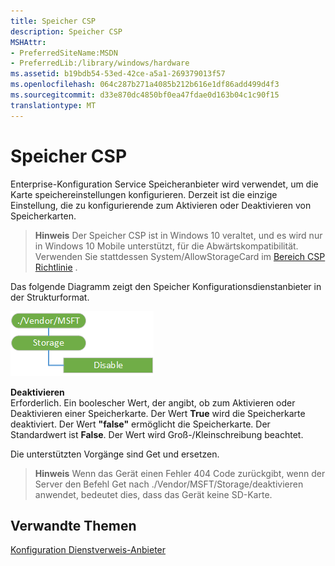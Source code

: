 ```yaml
---
title: Speicher CSP
description: Speicher CSP
MSHAttr:
- PreferredSiteName:MSDN
- PreferredLib:/library/windows/hardware
ms.assetid: b19bdb54-53ed-42ce-a5a1-269379013f57
ms.openlocfilehash: 064c287b271a4085b212b616e1df86add499d4f3
ms.sourcegitcommit: d33e870dc4850bf0ea47fdae0d163b04c1c90f15
translationtype: MT
---
```

# <a name="storage-csp"></a>Speicher CSP


Enterprise-Konfiguration Service Speicheranbieter wird verwendet, um die Karte speichereinstellungen konfigurieren. Derzeit ist die einzige Einstellung, die zu konfigurierende zum Aktivieren oder Deaktivieren von Speicherkarten.

> **Hinweis**  Der Speicher CSP ist in Windows 10 veraltet, und es wird nur in Windows 10 Mobile unterstützt, für die Abwärtskompatibilität. Verwenden Sie stattdessen System/AllowStorageCard im [Bereich CSP Richtlinie](policy-configuration-service-provider.md) .

 

Das folgende Diagramm zeigt den Speicher Konfigurationsdienstanbieter in der Strukturformat.

![Bereitstellung\-Csp\-Speicher](images/provisioning-csp-storage.png)

<a href="" id="disable"></a>**Deaktivieren**  
Erforderlich. Ein boolescher Wert, der angibt, ob zum Aktivieren oder Deaktivieren einer Speicherkarte. Der Wert **True** wird die Speicherkarte deaktiviert. Der Wert **"false"** ermöglicht die Speicherkarte. Der Standardwert ist **False**. Der Wert wird Groß-/Kleinschreibung beachtet.

Die unterstützten Vorgänge sind Get und ersetzen.

> **Hinweis**   Wenn das Gerät einen Fehler 404 Code zurückgibt, wenn der Server den Befehl Get nach ./Vendor/MSFT/Storage/deaktivieren anwendet, bedeutet dies, dass das Gerät keine SD-Karte.

 

## <a name="related-topics"></a>Verwandte Themen


[Konfiguration Dienstverweis-Anbieter](configuration-service-provider-reference.md)

 

 






